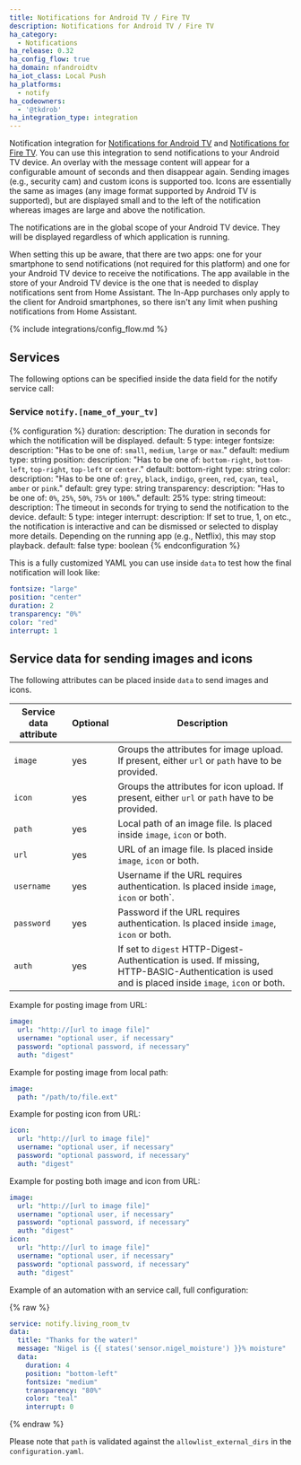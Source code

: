 ```yaml
---
title: Notifications for Android TV / Fire TV
description: Notifications for Android TV / Fire TV
ha_category:
  - Notifications
ha_release: 0.32
ha_config_flow: true
ha_domain: nfandroidtv
ha_iot_class: Local Push
ha_platforms:
  - notify
ha_codeowners:
  - '@tkdrob'
ha_integration_type: integration
---
```


Notification integration for [Notifications for Android TV](https://play.google.com/store/apps/details?id=de.cyberdream.androidtv.notifications.google) and [Notifications for Fire TV](https://www.amazon.com/Christian-Fees-Notifications-for-Fire/dp/B00OESCXEK). You can use this integration to send notifications to your Android TV device. An overlay with the message content will appear for a configurable amount of seconds and then disappear again. Sending images (e.g., security cam) and custom icons is supported too. Icons are essentially the same as images (any image format supported by Android TV is supported), but are displayed small and to the left of the notification whereas images are large and above the notification.

The notifications are in the global scope of your Android TV device. They will be displayed regardless of which application is running.

When setting this up be aware, that there are two apps: one for your smartphone to send notifications (not required for this platform) and one for your Android TV device to receive the notifications. The app available in the store of your Android TV device is the one that is needed to display notifications sent from Home Assistant. The In-App purchases only apply to the client for Android smartphones, so there isn't any limit when pushing notifications from Home Assistant.

{% include integrations/config_flow.md %}

## Services

The following options can be specified inside the data field for the notify service call:

### Service `notify.[name_of_your_tv]`

{% configuration %}
duration:
  description: The duration in seconds for which the notification will be displayed.
  default: 5
  type: integer
fontsize:
  description: "Has to be one of: `small`, `medium`, `large` or `max`."
  default: medium
  type: string
position:
  description: "Has to be one of: `bottom-right`, `bottom-left`, `top-right`, `top-left` or `center`."
  default: bottom-right
  type: string
color:
  description: "Has to be one of: `grey`, `black`, `indigo`, `green`, `red`, `cyan`, `teal`, `amber` or `pink`."
  default: grey
  type: string
transparency:
  description: "Has to be one of: `0%`, `25%`, `50%`, `75%` or `100%`."
  default: 25%
  type: string
timeout:
  description: The timeout in seconds for trying to send the notification to the device.
  default: 5
  type: integer
interrupt:
  description: If set to true, 1, on etc., the notification is interactive and can be dismissed or selected to display more details. Depending on the running app (e.g., Netflix), this may stop playback.
  default: false
  type: boolean
{% endconfiguration %}

This is a fully customized YAML you can use inside `data` to test how the final notification will look like:

```yaml
fontsize: "large"
position: "center"
duration: 2
transparency: "0%"
color: "red"
interrupt: 1
```

## Service data for sending images and icons

The following attributes can be placed inside `data` to send images and icons.

| Service data attribute | Optional | Description |
| ---------------------- | -------- | ----------- |
| `image`                 |      yes | Groups the attributes for image upload. If present, either `url` or `path` have to be provided.
| `icon`                 |      yes | Groups the attributes for icon upload. If present, either `url` or `path` have to be provided.
| `path`                |      yes | Local path of an image file. Is placed inside `image`, `icon` or both.
| `url`                  |      yes | URL of an image file. Is placed inside `image`, `icon` or both.
| `username`             |      yes | Username if the URL requires authentication. Is placed inside `image`, `icon` or both`.
| `password`             |      yes | Password if the URL requires authentication. Is placed inside `image`, `icon` or both.
| `auth`                 |      yes | If set to `digest` HTTP-Digest-Authentication is used. If missing, HTTP-BASIC-Authentication is used and is placed inside `image`, `icon` or both.

Example for posting image from URL:

```yaml
image:
  url: "http://[url to image file]"
  username: "optional user, if necessary"
  password: "optional password, if necessary"
  auth: "digest"
```

Example for posting image from local path:

```yaml
image:
  path: "/path/to/file.ext"
```

Example for posting icon from URL:

```yaml
icon:
  url: "http://[url to image file]"
  username: "optional user, if necessary"
  password: "optional password, if necessary"
  auth: "digest"
```

Example for posting both image and icon from URL:

```yaml
image:
  url: "http://[url to image file]"
  username: "optional user, if necessary"
  password: "optional password, if necessary"
  auth: "digest"
icon:
  url: "http://[url to image file]"
  username: "optional user, if necessary"
  password: "optional password, if necessary"
  auth: "digest"
```

Example of an automation with an service call, full configuration:

{% raw %}

```yaml
service: notify.living_room_tv
data:
  title: "Thanks for the water!"
  message: "Nigel is {{ states('sensor.nigel_moisture') }}% moisture"
  data:
    duration: 4
    position: "bottom-left"
    fontsize: "medium"
    transparency: "80%"
    color: "teal"
    interrupt: 0
```

{% endraw %}

Please note that `path` is validated against the `allowlist_external_dirs` in the `configuration.yaml`.
